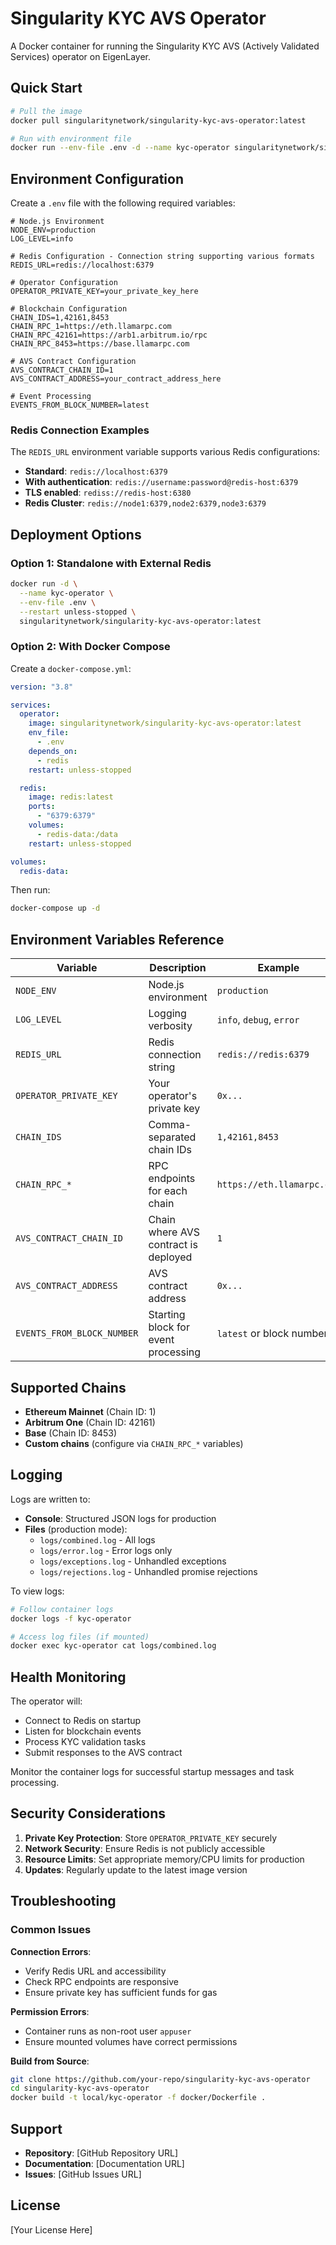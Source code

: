 # Singularity KYC AVS Operator

A Docker container for running the Singularity KYC AVS (Actively Validated Services) operator on EigenLayer.

## Quick Start

```bash
# Pull the image
docker pull singularitynetwork/singularity-kyc-avs-operator:latest

# Run with environment file
docker run --env-file .env -d --name kyc-operator singularitynetwork/singularity-kyc-avs-operator:latest
```

## Environment Configuration

Create a `.env` file with the following required variables:

```env
# Node.js Environment
NODE_ENV=production
LOG_LEVEL=info

# Redis Configuration - Connection string supporting various formats
REDIS_URL=redis://localhost:6379

# Operator Configuration
OPERATOR_PRIVATE_KEY=your_private_key_here

# Blockchain Configuration
CHAIN_IDS=1,42161,8453
CHAIN_RPC_1=https://eth.llamarpc.com
CHAIN_RPC_42161=https://arb1.arbitrum.io/rpc
CHAIN_RPC_8453=https://base.llamarpc.com

# AVS Contract Configuration
AVS_CONTRACT_CHAIN_ID=1
AVS_CONTRACT_ADDRESS=your_contract_address_here

# Event Processing
EVENTS_FROM_BLOCK_NUMBER=latest
```

### Redis Connection Examples

The `REDIS_URL` environment variable supports various Redis configurations:

- **Standard**: `redis://localhost:6379`
- **With authentication**: `redis://username:password@redis-host:6379`
- **TLS enabled**: `rediss://redis-host:6380`
- **Redis Cluster**: `redis://node1:6379,node2:6379,node3:6379`

## Deployment Options

### Option 1: Standalone with External Redis

```bash
docker run -d \
  --name kyc-operator \
  --env-file .env \
  --restart unless-stopped \
  singularitynetwork/singularity-kyc-avs-operator:latest
```

### Option 2: With Docker Compose

Create a `docker-compose.yml`:

```yaml
version: "3.8"

services:
  operator:
    image: singularitynetwork/singularity-kyc-avs-operator:latest
    env_file:
      - .env
    depends_on:
      - redis
    restart: unless-stopped

  redis:
    image: redis:latest
    ports:
      - "6379:6379"
    volumes:
      - redis-data:/data
    restart: unless-stopped

volumes:
  redis-data:
```

Then run:

```bash
docker-compose up -d
```

## Environment Variables Reference

| Variable                   | Description                          | Example                    |
| -------------------------- | ------------------------------------ | -------------------------- |
| `NODE_ENV`                 | Node.js environment                  | `production`               |
| `LOG_LEVEL`                | Logging verbosity                    | `info`, `debug`, `error`   |
| `REDIS_URL`                | Redis connection string              | `redis://redis:6379`       |
| `OPERATOR_PRIVATE_KEY`     | Your operator's private key          | `0x...`                    |
| `CHAIN_IDS`                | Comma-separated chain IDs            | `1,42161,8453`             |
| `CHAIN_RPC_*`              | RPC endpoints for each chain         | `https://eth.llamarpc.com` |
| `AVS_CONTRACT_CHAIN_ID`    | Chain where AVS contract is deployed | `1`                        |
| `AVS_CONTRACT_ADDRESS`     | AVS contract address                 | `0x...`                    |
| `EVENTS_FROM_BLOCK_NUMBER` | Starting block for event processing  | `latest` or block number   |

## Supported Chains

- **Ethereum Mainnet** (Chain ID: 1)
- **Arbitrum One** (Chain ID: 42161)
- **Base** (Chain ID: 8453)
- **Custom chains** (configure via `CHAIN_RPC_*` variables)

## Logging

Logs are written to:

- **Console**: Structured JSON logs for production
- **Files** (production mode):
  - `logs/combined.log` - All logs
  - `logs/error.log` - Error logs only
  - `logs/exceptions.log` - Unhandled exceptions
  - `logs/rejections.log` - Unhandled promise rejections

To view logs:

```bash
# Follow container logs
docker logs -f kyc-operator

# Access log files (if mounted)
docker exec kyc-operator cat logs/combined.log
```

## Health Monitoring

The operator will:

- Connect to Redis on startup
- Listen for blockchain events
- Process KYC validation tasks
- Submit responses to the AVS contract

Monitor the container logs for successful startup messages and task processing.

## Security Considerations

1. **Private Key Protection**: Store `OPERATOR_PRIVATE_KEY` securely
2. **Network Security**: Ensure Redis is not publicly accessible
3. **Resource Limits**: Set appropriate memory/CPU limits for production
4. **Updates**: Regularly update to the latest image version

## Troubleshooting

### Common Issues

**Connection Errors**:

- Verify Redis URL and accessibility
- Check RPC endpoints are responsive
- Ensure private key has sufficient funds for gas

**Permission Errors**:

- Container runs as non-root user `appuser`
- Ensure mounted volumes have correct permissions

**Build from Source**:

```bash
git clone https://github.com/your-repo/singularity-kyc-avs-operator
cd singularity-kyc-avs-operator
docker build -t local/kyc-operator -f docker/Dockerfile .
```

## Support

- **Repository**: [GitHub Repository URL]
- **Documentation**: [Documentation URL]
- **Issues**: [GitHub Issues URL]

## License

[Your License Here]
